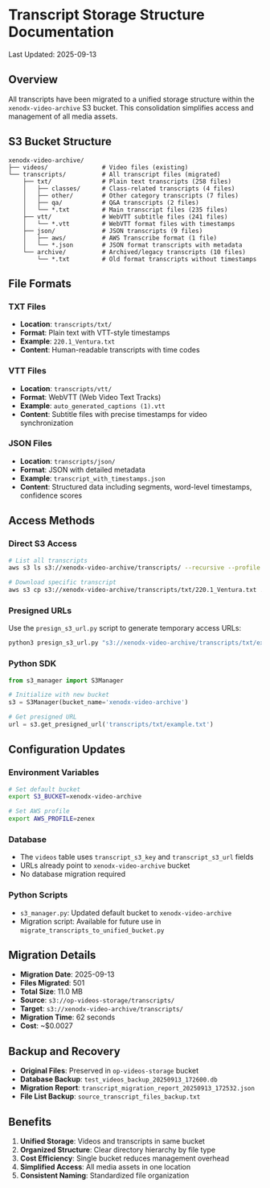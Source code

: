 # Transcript Storage Structure Documentation
Last Updated: 2025-09-13

## Overview

All transcripts have been migrated to a unified storage structure within the `xenodx-video-archive` S3 bucket. This consolidation simplifies access and management of all media assets.

## S3 Bucket Structure

```
xenodx-video-archive/
├── videos/               # Video files (existing)
└── transcripts/          # All transcript files (migrated)
    ├── txt/              # Plain text transcripts (258 files)
    │   ├── classes/      # Class-related transcripts (4 files)
    │   ├── other/        # Other category transcripts (7 files)
    │   ├── qa/           # Q&A transcripts (2 files)
    │   └── *.txt         # Main transcript files (235 files)
    ├── vtt/              # WebVTT subtitle files (241 files)
    │   └── *.vtt         # WebVTT format files with timestamps
    ├── json/             # JSON transcripts (9 files)
    │   ├── aws/          # AWS Transcribe format (1 file)
    │   └── *.json        # JSON format transcripts with metadata
    └── archive/          # Archived/legacy transcripts (10 files)
        └── *.txt         # Old format transcripts without timestamps
```

## File Formats

### TXT Files
- **Location**: `transcripts/txt/`
- **Format**: Plain text with VTT-style timestamps
- **Example**: `220.1_Ventura.txt`
- **Content**: Human-readable transcripts with time codes

### VTT Files
- **Location**: `transcripts/vtt/`
- **Format**: WebVTT (Web Video Text Tracks)
- **Example**: `auto_generated_captions (1).vtt`
- **Content**: Subtitle files with precise timestamps for video synchronization

### JSON Files
- **Location**: `transcripts/json/`
- **Format**: JSON with detailed metadata
- **Example**: `transcript_with_timestamps.json`
- **Content**: Structured data including segments, word-level timestamps, confidence scores

## Access Methods

### Direct S3 Access
```bash
# List all transcripts
aws s3 ls s3://xenodx-video-archive/transcripts/ --recursive --profile zenex

# Download specific transcript
aws s3 cp s3://xenodx-video-archive/transcripts/txt/220.1_Ventura.txt . --profile zenex
```

### Presigned URLs
Use the `presign_s3_url.py` script to generate temporary access URLs:
```bash
python3 presign_s3_url.py "s3://xenodx-video-archive/transcripts/txt/example.txt"
```

### Python SDK
```python
from s3_manager import S3Manager

# Initialize with new bucket
s3 = S3Manager(bucket_name='xenodx-video-archive')

# Get presigned URL
url = s3.get_presigned_url('transcripts/txt/example.txt')
```

## Configuration Updates

### Environment Variables
```bash
# Set default bucket
export S3_BUCKET=xenodx-video-archive

# Set AWS profile
export AWS_PROFILE=zenex
```

### Database
- The `videos` table uses `transcript_s3_key` and `transcript_s3_url` fields
- URLs already point to `xenodx-video-archive` bucket
- No database migration required

### Python Scripts
- `s3_manager.py`: Updated default bucket to `xenodx-video-archive`
- Migration script: Available for future use in `migrate_transcripts_to_unified_bucket.py`

## Migration Details

- **Migration Date**: 2025-09-13
- **Files Migrated**: 501
- **Total Size**: 11.0 MB
- **Source**: `s3://op-videos-storage/transcripts/`
- **Target**: `s3://xenodx-video-archive/transcripts/`
- **Migration Time**: 62 seconds
- **Cost**: ~$0.0027

## Backup and Recovery

- **Original Files**: Preserved in `op-videos-storage` bucket
- **Database Backup**: `test_videos_backup_20250913_172600.db`
- **Migration Report**: `transcript_migration_report_20250913_172532.json`
- **File List Backup**: `source_transcript_files_backup.txt`

## Benefits

1. **Unified Storage**: Videos and transcripts in same bucket
2. **Organized Structure**: Clear directory hierarchy by file type
3. **Cost Efficiency**: Single bucket reduces management overhead
4. **Simplified Access**: All media assets in one location
5. **Consistent Naming**: Standardized file organization